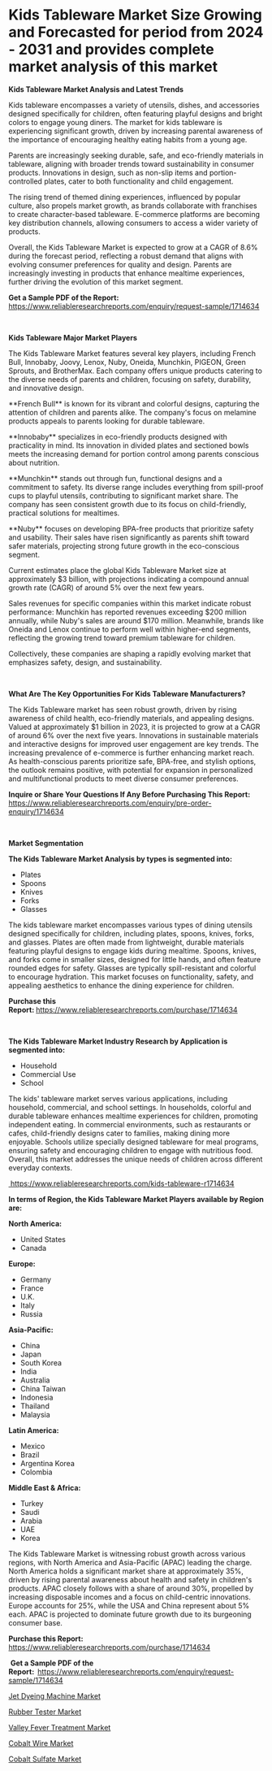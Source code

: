 <p><h1>Kids Tableware Market Size Growing and Forecasted for period from 2024 - 2031 and provides complete market analysis of this market</h1></p><p><strong>Kids Tableware Market Analysis and Latest Trends</strong></p>
<p><p>Kids tableware encompasses a variety of utensils, dishes, and accessories designed specifically for children, often featuring playful designs and bright colors to engage young diners. The market for kids tableware is experiencing significant growth, driven by increasing parental awareness of the importance of encouraging healthy eating habits from a young age. </p><p>Parents are increasingly seeking durable, safe, and eco-friendly materials in tableware, aligning with broader trends toward sustainability in consumer products. Innovations in design, such as non-slip items and portion-controlled plates, cater to both functionality and child engagement. </p><p>The rising trend of themed dining experiences, influenced by popular culture, also propels market growth, as brands collaborate with franchises to create character-based tableware. E-commerce platforms are becoming key distribution channels, allowing consumers to access a wider variety of products. </p><p>Overall, the Kids Tableware Market is expected to grow at a CAGR of 8.6% during the forecast period, reflecting a robust demand that aligns with evolving consumer preferences for quality and design. Parents are increasingly investing in products that enhance mealtime experiences, further driving the evolution of this market segment.</p></p>
<p><strong>Get a Sample PDF of the Report:&nbsp;</strong> <a href="https://www.reliableresearchreports.com/enquiry/request-sample/1714634?utm_campaign=37&utm_medium=2&utm_source=Github&utm_content=ia&utm_term=22102024&utm_id=kids-tableware">https://www.reliableresearchreports.com/enquiry/request-sample/1714634</a></p>
<p>&nbsp;</p>
<p><strong>Kids Tableware Major Market Players</strong></p>
<p><p>The Kids Tableware Market features several key players, including French Bull, Innobaby, Joovy, Lenox, Nuby, Oneida, Munchkin, PIGEON, Green Sprouts, and BrotherMax. Each company offers unique products catering to the diverse needs of parents and children, focusing on safety, durability, and innovative design.</p><p>**French Bull** is known for its vibrant and colorful designs, capturing the attention of children and parents alike. The company's focus on melamine products appeals to parents looking for durable tableware. </p><p>**Innobaby** specializes in eco-friendly products designed with practicality in mind. Its innovation in divided plates and sectioned bowls meets the increasing demand for portion control among parents conscious about nutrition.</p><p>**Munchkin** stands out through fun, functional designs and a commitment to safety. Its diverse range includes everything from spill-proof cups to playful utensils, contributing to significant market share. The company has seen consistent growth due to its focus on child-friendly, practical solutions for mealtimes.</p><p>**Nuby** focuses on developing BPA-free products that prioritize safety and usability. Their sales have risen significantly as parents shift toward safer materials, projecting strong future growth in the eco-conscious segment.</p><p>Current estimates place the global Kids Tableware Market size at approximately $3 billion, with projections indicating a compound annual growth rate (CAGR) of around 5% over the next few years. </p><p>Sales revenues for specific companies within this market indicate robust performance: Munchkin has reported revenues exceeding $200 million annually, while Nuby's sales are around $170 million. Meanwhile, brands like Oneida and Lenox continue to perform well within higher-end segments, reflecting the growing trend toward premium tableware for children. </p><p>Collectively, these companies are shaping a rapidly evolving market that emphasizes safety, design, and sustainability.</p></p>
<p>&nbsp;</p>
<p><strong>What Are The Key Opportunities For Kids Tableware Manufacturers?</strong></p>
<p><p>The Kids Tableware market has seen robust growth, driven by rising awareness of child health, eco-friendly materials, and appealing designs. Valued at approximately $1 billion in 2023, it is projected to grow at a CAGR of around 6% over the next five years. Innovations in sustainable materials and interactive designs for improved user engagement are key trends. The increasing prevalence of e-commerce is further enhancing market reach. As health-conscious parents prioritize safe, BPA-free, and stylish options, the outlook remains positive, with potential for expansion in personalized and multifunctional products to meet diverse consumer preferences.</p></p>
<p><strong>Inquire or Share Your Questions If Any Before Purchasing This Report:</strong> <a href="https://www.reliableresearchreports.com/enquiry/pre-order-enquiry/1714634?utm_campaign=37&utm_medium=2&utm_source=Github&utm_content=ia&utm_term=22102024&utm_id=kids-tableware">https://www.reliableresearchreports.com/enquiry/pre-order-enquiry/1714634</a></p>
<p>&nbsp;</p>
<p><strong>Market Segmentation</strong></p>
<p><strong>The Kids Tableware Market Analysis by types is segmented into:</strong></p>
<p><ul><li>Plates</li><li>Spoons</li><li>Knives</li><li>Forks</li><li>Glasses</li></ul></p>
<p><p>The kids tableware market encompasses various types of dining utensils designed specifically for children, including plates, spoons, knives, forks, and glasses. Plates are often made from lightweight, durable materials featuring playful designs to engage kids during mealtime. Spoons, knives, and forks come in smaller sizes, designed for little hands, and often feature rounded edges for safety. Glasses are typically spill-resistant and colorful to encourage hydration. This market focuses on functionality, safety, and appealing aesthetics to enhance the dining experience for children.</p></p>
<p><strong>Purchase this Report:&nbsp;</strong><a href="https://www.reliableresearchreports.com/purchase/1714634?utm_campaign=37&utm_medium=2&utm_source=Github&utm_content=ia&utm_term=22102024&utm_id=kids-tableware">https://www.reliableresearchreports.com/purchase/1714634</a></p>
<p>&nbsp;</p>
<p><strong>The Kids Tableware Market Industry Research by Application is segmented into:</strong></p>
<p><ul><li>Household</li><li>Commercial Use</li><li>School</li></ul></p>
<p><p>The kids' tableware market serves various applications, including household, commercial, and school settings. In households, colorful and durable tableware enhances mealtime experiences for children, promoting independent eating. In commercial environments, such as restaurants or cafes, child-friendly designs cater to families, making dining more enjoyable. Schools utilize specially designed tableware for meal programs, ensuring safety and encouraging children to engage with nutritious food. Overall, this market addresses the unique needs of children across different everyday contexts.</p></p>
<p><a href="https://www.reliableresearchreports.com/kids-tableware-r1714634?utm_campaign=37&utm_medium=2&utm_source=Github&utm_content=ia&utm_term=22102024&utm_id=kids-tableware">&nbsp;https://www.reliableresearchreports.com/kids-tableware-r1714634</a></p>
<p><strong>In terms of Region, the Kids Tableware Market Players available by Region are:</strong></p>
<p>
    <p> <strong> North America: </strong>
        <ul>
            <li>United States</li>
            <li>Canada</li>
        </ul>
        </p> 
    <p> <strong> Europe: </strong>
        <ul>
            <li>Germany</li>
            <li>France</li>
            <li>U.K.</li>
            <li>Italy</li>
            <li>Russia</li>
        </ul>
        </p> 
    <p> <strong> Asia-Pacific: </strong>
        <ul>
            <li>China</li>
            <li>Japan</li>
            <li>South Korea</li>
            <li>India</li>
            <li>Australia</li>
            <li>China Taiwan</li>
            <li>Indonesia</li>
            <li>Thailand</li>
            <li>Malaysia</li>
        </ul>
        </p> 
    <p> <strong> Latin America: </strong>
        <ul>
            <li>Mexico</li>
            <li>Brazil</li>
            <li>Argentina Korea</li>
            <li>Colombia</li>
        </ul>
        </p> 
    <p> <strong> Middle East & Africa: </strong>
        <ul>
            <li>Turkey</li>
            <li>Saudi</li>
            <li>Arabia</li>
            <li>UAE</li>
            <li>Korea</li>
        </ul>
    </p>
    </p>
<p><p>The Kids Tableware Market is witnessing robust growth across various regions, with North America and Asia-Pacific (APAC) leading the charge. North America holds a significant market share at approximately 35%, driven by rising parental awareness about health and safety in children's products. APAC closely follows with a share of around 30%, propelled by increasing disposable incomes and a focus on child-centric innovations. Europe accounts for 25%, while the USA and China represent about 5% each. APAC is projected to dominate future growth due to its burgeoning consumer base.</p></p>
<p><strong>Purchase this Report: </strong><a href="https://www.reliableresearchreports.com/purchase/1714634?utm_campaign=37&utm_medium=2&utm_source=Github&utm_content=ia&utm_term=22102024&utm_id=kids-tableware">https://www.reliableresearchreports.com/purchase/1714634</a></p>
<p>&nbsp;<strong>Get a Sample PDF of the Report:&nbsp;&nbsp;</strong><a href="https://www.reliableresearchreports.com/enquiry/request-sample/1714634?utm_campaign=37&utm_medium=2&utm_source=Github&utm_content=ia&utm_term=22102024&utm_id=kids-tableware">https://www.reliableresearchreports.com/enquiry/request-sample/1714634</a></p>
<p><strong></strong></p>
<p><p><a href="https://issuu.com/reportprime-2/docs/jet-dyeing-machine-market-size-2030_675d523d983e05?utm_campaign=37&utm_medium=2&utm_source=Github&utm_content=ia&utm_term=22102024&utm_id=kids-tableware">Jet Dyeing Machine Market</a></p><p><a href="https://issuu.com/reportprime-2/docs/rubber-tester-market-size-2030.pptx_72bda4962197d5?utm_campaign=37&utm_medium=2&utm_source=Github&utm_content=ia&utm_term=22102024&utm_id=kids-tableware">Rubber Tester Market</a></p><p><a href="https://www.linkedin.com/pulse/future-innovation-global-valley-fever-treatment-market-growth-1sllc?utm_campaign=37&utm_medium=2&utm_source=Github&utm_content=ia&utm_term=22102024&utm_id=kids-tableware">Valley Fever Treatment Market</a></p><p><a href="https://github.com/ChristianClark406/Market-Research-Report-List-1/blob/main/cobalt-wire-market.md?utm_campaign=37&utm_medium=2&utm_source=Github&utm_content=ia&utm_term=22102024&utm_id=kids-tableware">Cobalt Wire Market</a></p><p><a href="https://github.com/LacThu1/Market-Research-Report-List-1/blob/main/cobalt-sulfate-market.md?utm_campaign=37&utm_medium=2&utm_source=Github&utm_content=ia&utm_term=22102024&utm_id=kids-tableware">Cobalt Sulfate Market</a></p></p>
